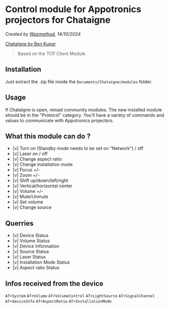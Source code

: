 # Control module for Appotronics projectors for Chataigne

*Created by [Wazmethod](https://github.com/wazmethod/), 14/10/2024*

[Chataigne by Ben Kuper](https://github.com/benkuper/Chataigne)
> Based on the TCP Client Module

## Installation

Just extract the .zip file inside the `Documents/Chataigne/modules` folder.

## Usage

If Chataigne is open, reload community modules. The new installed module should be in the "Protocol" category. You'll have a variety of commands and values to communicate with Appotronics projectors.

## What this module can do ?

- [v] Turn on (Standby mode needs to be set on "Network") / off
- [v] Laser on / off
- [v] Change aspect ratio
- [v] Change installation mode
- [v] Focus +/-
- [v] Zoom +/-
- [v] Shift up/down/left/right
- [v] Vertical/horizontal center
- [v] Volume +/-
- [v] Mute/Unmute
- [v] Set volume
- [v] Change source

## Querries

- [v] Device Status
- [v] Volume Status
- [v] Device Information
- [v] Source Status
- [v] Laser Status
- [v] Installation Mode Status
- [v] Aspect ratio Status

## Infos received from the device

`AT+System`
`AT+Volume`
`AT+VolumeControl`
`AT+LightSource`
`AT+SignalChannel`
`AT+deviceInfo`
`AT+AspectRatio`
`AT+InstallationMode`
